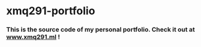 # xmq291-portfolio

### This is the source code of my personal portfolio. Check it out at www.xmq291.ml ! 
